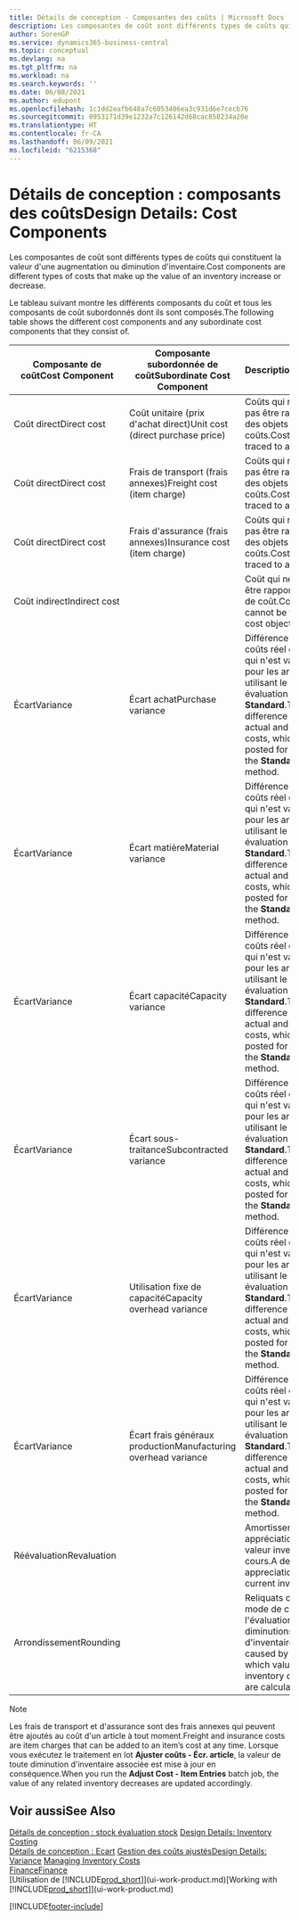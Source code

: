 ```yaml
---
title: Détails de conception - Composantes des coûts | Microsoft Docs
description: Les composantes de coût sont différents types de coûts qui constituent la valeur d'une augmentation ou diminution d'inventaire.
author: SorenGP
ms.service: dynamics365-business-central
ms.topic: conceptual
ms.devlang: na
ms.tgt_pltfrm: na
ms.workload: na
ms.search.keywords: ''
ms.date: 06/08/2021
ms.author: edupont
ms.openlocfilehash: 1c1dd2eafb648a7c6053406ea3c931d6e7cecb76
ms.sourcegitcommit: 0953171d39e1232a7c126142d68cac858234a20e
ms.translationtype: HT
ms.contentlocale: fr-CA
ms.lasthandoff: 06/09/2021
ms.locfileid: "6215368"
---
```

# <a name="design-details-cost-components"></a><span data-ttu-id="99aad-103">Détails de conception : composants des coûts</span><span class="sxs-lookup"><span data-stu-id="99aad-103">Design Details: Cost Components</span></span>
<span data-ttu-id="99aad-104">Les composantes de coût sont différents types de coûts qui constituent la valeur d'une augmentation ou diminution d'inventaire.</span><span class="sxs-lookup"><span data-stu-id="99aad-104">Cost components are different types of costs that make up the value of an inventory increase or decrease.</span></span>  

 <span data-ttu-id="99aad-105">Le tableau suivant montre les différents composants du coût et tous les composants de coût subordonnés dont ils sont composés.</span><span class="sxs-lookup"><span data-stu-id="99aad-105">The following table shows the different cost components and any subordinate cost components that they consist of.</span></span>  

|<span data-ttu-id="99aad-106">Composante de coût</span><span class="sxs-lookup"><span data-stu-id="99aad-106">Cost Component</span></span>|<span data-ttu-id="99aad-107">Composante subordonnée de coût</span><span class="sxs-lookup"><span data-stu-id="99aad-107">Subordinate Cost Component</span></span>|<span data-ttu-id="99aad-108">Description</span><span class="sxs-lookup"><span data-stu-id="99aad-108">Description</span></span>|  
|--------------------|--------------------------------|---------------------------------------|  
|<span data-ttu-id="99aad-109">Coût direct</span><span class="sxs-lookup"><span data-stu-id="99aad-109">Direct cost</span></span>|<span data-ttu-id="99aad-110">Coût unitaire (prix d'achat direct)</span><span class="sxs-lookup"><span data-stu-id="99aad-110">Unit cost (direct purchase price)</span></span>|<span data-ttu-id="99aad-111">Coûts qui ne peuvent pas être rapportés à des objets de coûts.</span><span class="sxs-lookup"><span data-stu-id="99aad-111">Cost that can be traced to a cost object.</span></span>|  
|<span data-ttu-id="99aad-112">Coût direct</span><span class="sxs-lookup"><span data-stu-id="99aad-112">Direct cost</span></span>|<span data-ttu-id="99aad-113">Frais de transport (frais annexes)</span><span class="sxs-lookup"><span data-stu-id="99aad-113">Freight cost (item charge)</span></span>|<span data-ttu-id="99aad-114">Coûts qui ne peuvent pas être rapportés à des objets de coûts.</span><span class="sxs-lookup"><span data-stu-id="99aad-114">Cost that can be traced to a cost object.</span></span>|  
|<span data-ttu-id="99aad-115">Coût direct</span><span class="sxs-lookup"><span data-stu-id="99aad-115">Direct cost</span></span>|<span data-ttu-id="99aad-116">Frais d'assurance (frais annexes)</span><span class="sxs-lookup"><span data-stu-id="99aad-116">Insurance cost (item charge)</span></span>|<span data-ttu-id="99aad-117">Coûts qui ne peuvent pas être rapportés à des objets de coûts.</span><span class="sxs-lookup"><span data-stu-id="99aad-117">Cost that can be traced to a cost object.</span></span>|  
|<span data-ttu-id="99aad-118">Coût indirect</span><span class="sxs-lookup"><span data-stu-id="99aad-118">Indirect cost</span></span>||<span data-ttu-id="99aad-119">Coût qui ne peut pas être rapporté à un objet de coût.</span><span class="sxs-lookup"><span data-stu-id="99aad-119">Cost that cannot be traced to a cost object.</span></span>|  
|<span data-ttu-id="99aad-120">Écart</span><span class="sxs-lookup"><span data-stu-id="99aad-120">Variance</span></span>|<span data-ttu-id="99aad-121">Écart achat</span><span class="sxs-lookup"><span data-stu-id="99aad-121">Purchase variance</span></span>|<span data-ttu-id="99aad-122">Différence entre les coûts réel et standard, qui n'est validée que pour les articles utilisant le mode évaluation stock **Standard**.</span><span class="sxs-lookup"><span data-stu-id="99aad-122">The difference between actual and standard costs, which is only posted for items using the **Standard** costing method.</span></span>|  
|<span data-ttu-id="99aad-123">Écart</span><span class="sxs-lookup"><span data-stu-id="99aad-123">Variance</span></span>|<span data-ttu-id="99aad-124">Écart matière</span><span class="sxs-lookup"><span data-stu-id="99aad-124">Material variance</span></span>|<span data-ttu-id="99aad-125">Différence entre les coûts réel et standard, qui n'est validée que pour les articles utilisant le mode évaluation stock **Standard**.</span><span class="sxs-lookup"><span data-stu-id="99aad-125">The difference between actual and standard costs, which is only posted for items using the **Standard** costing method.</span></span>|  
|<span data-ttu-id="99aad-126">Écart</span><span class="sxs-lookup"><span data-stu-id="99aad-126">Variance</span></span>|<span data-ttu-id="99aad-127">Écart capacité</span><span class="sxs-lookup"><span data-stu-id="99aad-127">Capacity variance</span></span>|<span data-ttu-id="99aad-128">Différence entre les coûts réel et standard, qui n'est validée que pour les articles utilisant le mode évaluation stock **Standard**.</span><span class="sxs-lookup"><span data-stu-id="99aad-128">The difference between actual and standard costs, which is only posted for items using the **Standard** costing method.</span></span>|  
|<span data-ttu-id="99aad-129">Écart</span><span class="sxs-lookup"><span data-stu-id="99aad-129">Variance</span></span>|<span data-ttu-id="99aad-130">Écart sous-traitance</span><span class="sxs-lookup"><span data-stu-id="99aad-130">Subcontracted variance</span></span>|<span data-ttu-id="99aad-131">Différence entre les coûts réel et standard, qui n'est validée que pour les articles utilisant le mode évaluation stock **Standard**.</span><span class="sxs-lookup"><span data-stu-id="99aad-131">The difference between actual and standard costs, which is only posted for items using the **Standard** costing method.</span></span>|  
|<span data-ttu-id="99aad-132">Écart</span><span class="sxs-lookup"><span data-stu-id="99aad-132">Variance</span></span>|<span data-ttu-id="99aad-133">Utilisation fixe de capacité</span><span class="sxs-lookup"><span data-stu-id="99aad-133">Capacity overhead variance</span></span>|<span data-ttu-id="99aad-134">Différence entre les coûts réel et standard, qui n'est validée que pour les articles utilisant le mode évaluation stock **Standard**.</span><span class="sxs-lookup"><span data-stu-id="99aad-134">The difference between actual and standard costs, which is only posted for items using the **Standard** costing method.</span></span>|  
|<span data-ttu-id="99aad-135">Écart</span><span class="sxs-lookup"><span data-stu-id="99aad-135">Variance</span></span>|<span data-ttu-id="99aad-136">Écart frais généraux production</span><span class="sxs-lookup"><span data-stu-id="99aad-136">Manufacturing overhead variance</span></span>|<span data-ttu-id="99aad-137">Différence entre les coûts réel et standard, qui n'est validée que pour les articles utilisant le mode évaluation stock **Standard**.</span><span class="sxs-lookup"><span data-stu-id="99aad-137">The difference between actual and standard costs, which is only posted for items using the **Standard** costing method.</span></span>|  
|<span data-ttu-id="99aad-138">Réévaluation</span><span class="sxs-lookup"><span data-stu-id="99aad-138">Revaluation</span></span>||<span data-ttu-id="99aad-139">Amortissement ou appréciation de la valeur inventaire en cours.</span><span class="sxs-lookup"><span data-stu-id="99aad-139">A depreciation or appreciation of the current inventory value.</span></span>|  
|<span data-ttu-id="99aad-140">Arrondissement</span><span class="sxs-lookup"><span data-stu-id="99aad-140">Rounding</span></span>||<span data-ttu-id="99aad-141">Reliquats créés par le mode de calcul de l'évaluation des diminutions d'inventaire.</span><span class="sxs-lookup"><span data-stu-id="99aad-141">Residuals caused by the way in which valuation of inventory decreases are calculated.</span></span>|  

> [!NOTE]  
>  <span data-ttu-id="99aad-142">Les frais de transport et d'assurance sont des frais annexes qui peuvent être ajoutés au coût d'un article à tout moment.</span><span class="sxs-lookup"><span data-stu-id="99aad-142">Freight and insurance costs are item charges that can be added to an item’s cost at any time.</span></span> <span data-ttu-id="99aad-143">Lorsque vous exécutez le traitement en lot **Ajuster coûts - Écr. article**, la valeur de toute diminution d'inventaire associée est mise à jour en conséquence.</span><span class="sxs-lookup"><span data-stu-id="99aad-143">When you run the **Adjust Cost - Item Entries** batch job, the value of any related inventory decreases are updated accordingly.</span></span>  

## <a name="see-also"></a><span data-ttu-id="99aad-144">Voir aussi</span><span class="sxs-lookup"><span data-stu-id="99aad-144">See Also</span></span>  
 <span data-ttu-id="99aad-145">[Détails de conception : stock évaluation stock](design-details-inventory-costing.md) </span><span class="sxs-lookup"><span data-stu-id="99aad-145">[Design Details: Inventory Costing](design-details-inventory-costing.md) </span></span>  
 <span data-ttu-id="99aad-146">[Détails de conception : Ecart](design-details-variance.md) [Gestion des coûts ajustés](finance-manage-inventory-costs.md)</span><span class="sxs-lookup"><span data-stu-id="99aad-146">[Design Details: Variance](design-details-variance.md) [Managing Inventory Costs](finance-manage-inventory-costs.md)</span></span>  
 [<span data-ttu-id="99aad-147">Finance</span><span class="sxs-lookup"><span data-stu-id="99aad-147">Finance</span></span>](finance.md)  
 <span data-ttu-id="99aad-148">[Utilisation de [!INCLUDE[prod_short](includes/prod_short.md)]](ui-work-product.md)</span><span class="sxs-lookup"><span data-stu-id="99aad-148">[Working with [!INCLUDE[prod_short](includes/prod_short.md)]](ui-work-product.md)</span></span>  


[!INCLUDE[footer-include](includes/footer-banner.md)]